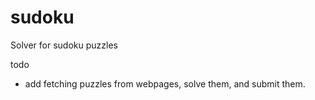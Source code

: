 # sudoku
Solver for sudoku puzzles

todo

 - add fetching puzzles from webpages, solve them, and submit them.
